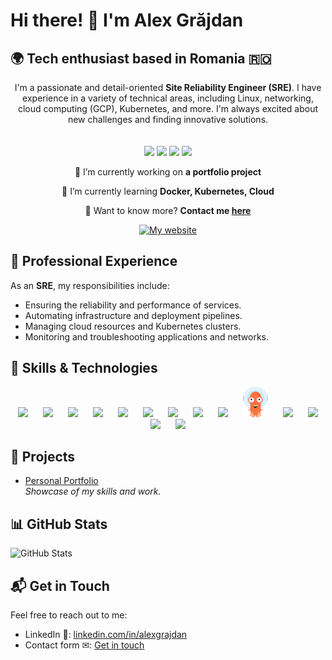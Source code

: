 # Hi there! 👋 I'm Alex Grăjdan


## 🌍 Tech enthusiast based in Romania 🇷🇴

<div align="center">
  I'm a passionate and detail-oriented <strong>Site Reliability Engineer (SRE)</strong>. I have experience in a variety of technical areas, including Linux, networking, cloud computing (GCP), Kubernetes, and more. I'm always excited about new challenges and finding innovative solutions.
</div>

<p align="center" style="padding-top: 20px;">
  <img src="https://img.icons8.com/color/48/000000/rocket.png"/>
  <img src="https://img.icons8.com/color/48/000000/laptop.png"/>
  <img src="https://img.icons8.com/color/48/000000/cloud.png"/>
  <img src="https://img.icons8.com/color/48/000000/network.png"/>
</p>
  
<div align="center">
 
 🔭 I’m currently working on **a portfolio project**
 
 🌱 I’m currently learning **Docker, Kubernetes, Cloud**
 
 💬 Want to know more? **Contact me [here](https://alexgrajdan.github.io/#contact)**
 
</div>

<div align="center"> 
  <a href="https://alexgrajdan.github.io/" target="_blank">
  <img src="https://img.shields.io/badge/My%20website-00BCD4?style=for-the-badge&logo=todoist&logoColor=white" alt="My website" />
</a>
</div>



## 💼 Professional Experience
As an **SRE**, my responsibilities include:
- Ensuring the reliability and performance of services.
- Automating infrastructure and deployment pipelines.
- Managing cloud resources and Kubernetes clusters.
- Monitoring and troubleshooting applications and networks.


## 🎯 Skills & Technologies

<p align="center">
  <img src="https://img.icons8.com/color/48/000000/python.png" style="margin: 0 10px;"/>
  <img src="https://img.icons8.com/color/48/000000/kubernetes.png" style="margin: 0 10px;"/>
  <img src="https://img.icons8.com/color/48/000000/google-cloud.png" style="margin: 0 10px;"/>
  <img src="https://img.icons8.com/color/48/000000/bash.png" style="margin: 0 10px;"/>
  <img src="https://img.icons8.com/color/48/000000/linux.png" style="margin: 0 10px;"/>
  <img src="https://img.icons8.com/color/48/000000/jenkins.png" style="margin: 0 10px;"/>
  <img src="https://img.icons8.com/color/48/000000/git.png" style="margin: 0 10px;"/>
  <img src="https://img.icons8.com/color/48/000000/github-actions.png" style="margin: 0 10px;"/>
  <img src="https://img.icons8.com/color/48/000000/bitbucket.png" style="margin: 0 10px;"/>
  <img src="https://raw.githubusercontent.com/cncf/artwork/master/projects/argo/icon/color/argo-icon-color.png" width="40" height="48" style="margin: 0 10px;"/>
  <img src="https://img.icons8.com/color/48/000000/oracle-logo.png" style="margin: 0 10px;"/>
  <img src="https://img.icons8.com/color/48/000000/html-5.png" style="margin: 0 10px;"/>
  <img src="https://img.icons8.com/color/48/000000/css3.png" style="margin: 0 10px;"/>
  <img src="https://img.icons8.com/color/48/000000/javascript.png" style="margin: 0 10px;"/>
</p>



## 🚀 Projects

- [Personal Portfolio](https://github.com/alexgrajdan/alexgrajdan.github.io)  
_Showcase of my skills and work._



## 📊 GitHub Stats

![GitHub Stats](https://github-readme-stats.vercel.app/api?username=alexgrajdan&show_icons=true&theme=radical)



## 📬 Get in Touch

Feel free to reach out to me:

- LinkedIn 🔗: [linkedin.com/in/alexgrajdan](https://www.linkedin.com/in/alexandru-gr%C4%83jdan-542a29205/)
- Contact form ✉: [Get in touch](https://alexgrajdan.github.io/#contact)
